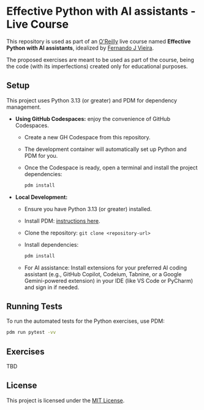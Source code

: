 # Effective Python with AI assistants - Live Course

This repository is used as part of an [O'Reilly](https://www.oreilly.com/) live
course named **Effective Python with AI assistants**, idealized by [Fernando J Vieira](https://www.linkedin.com/in/fernandojvieira/).

The proposed exercises are meant to be used as part of the course, being the code
(with its imperfections) created only for educational purposes.

## Setup

This project uses Python 3.13 (or greater) and PDM for dependency management.

- **Using GitHub Codespaces:**
enjoy the convenience of GitHub Codespaces.
  - Create a new GH Codespace from this repository.
  - The development container will automatically set up Python and PDM for you.
  - Once the Codespace is ready, open a terminal and install the project dependencies:

    ```bash
    pdm install
    ```

- **Local Development:**
  - Ensure you have Python 3.13 (or greater) installed.
  - Install PDM: [instructions here](https://github.com/pdm-project/pdm?tab=readme-ov-file#installation).
  - Clone the repository: `git clone <repository-url>`
  - Install dependencies:

    ```bash
    pdm install
    ```

  - For AI assistance: Install extensions for your preferred AI coding assistant (e.g., GitHub Copilot, Codeium, Tabnine, or a Google Gemini-powered extension) in your IDE (like VS Code or PyCharm) and sign in if needed.

## Running Tests

To run the automated tests for the Python exercises, use PDM:

```bash
pdm run pytest -vv
```

## Exercises

TBD

## License

This project is licensed under the [MIT License](LICENSE).
